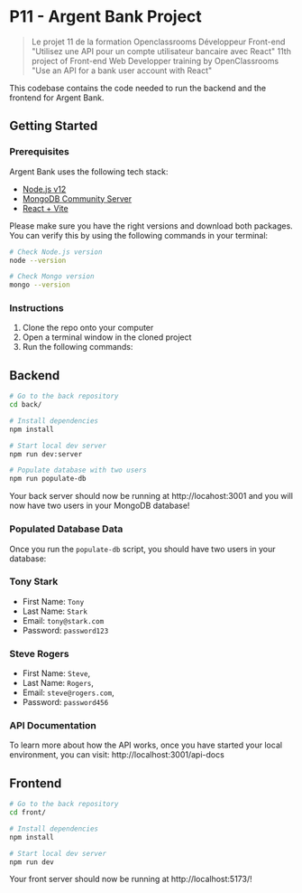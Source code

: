 # P11 - Argent Bank Project

> Le projet 11 de la formation Openclassrooms Développeur Front-end "Utilisez une API pour un compte utilisateur bancaire avec React"
> 11th project of Front-end Web Developper training by OpenClassrooms "Use an API for a bank user account with React"

This codebase contains the code needed to run the backend and the frontend for Argent Bank.

## Getting Started

### Prerequisites

Argent Bank uses the following tech stack:

- [Node.js v12](https://nodejs.org/en/)
- [MongoDB Community Server](https://www.mongodb.com/try/download/community)
- [React + Vite](https://github.com/vitejs/vite-plugin-react/blob/main/packages/plugin-react/README.md)

Please make sure you have the right versions and download both packages. You can verify this by using the following commands in your terminal:

```bash
# Check Node.js version
node --version

# Check Mongo version
mongo --version
```

### Instructions

1. Clone the repo onto your computer
2. Open a terminal window in the cloned project
3. Run the following commands:

## Backend

```bash
# Go to the back repository
cd back/

# Install dependencies
npm install

# Start local dev server
npm run dev:server

# Populate database with two users
npm run populate-db
```

Your back server should now be running at http://locahost:3001 and you will now have two users in your MongoDB database!

### Populated Database Data

Once you run the `populate-db` script, you should have two users in your database:

### Tony Stark

- First Name: `Tony`
- Last Name: `Stark`
- Email: `tony@stark.com`
- Password: `password123`

### Steve Rogers

- First Name: `Steve`,
- Last Name: `Rogers`,
- Email: `steve@rogers.com`,
- Password: `password456`

### API Documentation

To learn more about how the API works, once you have started your local environment, you can visit: http://localhost:3001/api-docs

## Frontend

```bash
# Go to the back repository
cd front/

# Install dependencies
npm install

# Start local dev server
npm run dev
```

Your front server should now be running at http://localhost:5173/!